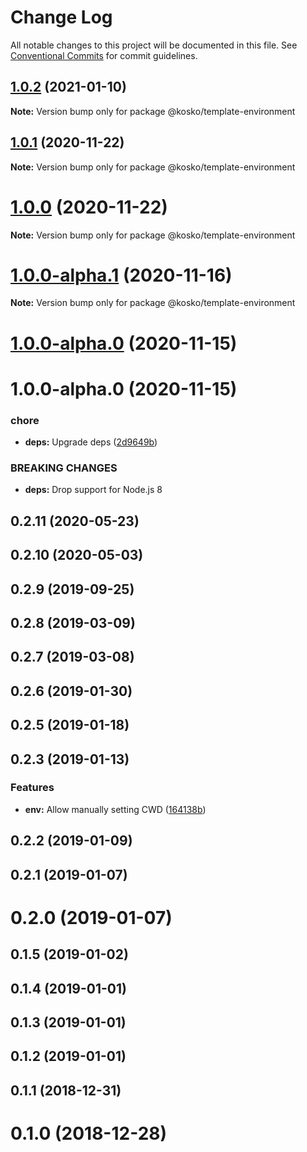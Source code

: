 # Change Log

All notable changes to this project will be documented in this file.
See [Conventional Commits](https://conventionalcommits.org) for commit guidelines.

## [1.0.2](https://github.com/tommy351/kosko/compare/@kosko/template-environment@1.0.1...@kosko/template-environment@1.0.2) (2021-01-10)

**Note:** Version bump only for package @kosko/template-environment





## [1.0.1](https://github.com/tommy351/kosko/compare/@kosko/template-environment@1.0.0...@kosko/template-environment@1.0.1) (2020-11-22)

**Note:** Version bump only for package @kosko/template-environment





# [1.0.0](https://github.com/tommy351/kosko/compare/@kosko/template-environment@1.0.0-alpha.1...@kosko/template-environment@1.0.0) (2020-11-22)

**Note:** Version bump only for package @kosko/template-environment





# [1.0.0-alpha.1](https://github.com/tommy351/kosko/compare/@kosko/template-environment@1.0.0-alpha.0...@kosko/template-environment@1.0.0-alpha.1) (2020-11-16)

**Note:** Version bump only for package @kosko/template-environment





# [1.0.0-alpha.0](https://github.com/tommy351/kosko/compare/@kosko/template-environment@1.0.0-alpha.0...@kosko/template-environment@1.0.0-alpha.0) (2020-11-15)



# 1.0.0-alpha.0 (2020-11-15)


### chore

* **deps:** Upgrade deps ([2d9649b](https://github.com/tommy351/kosko/commit/2d9649b2579cdf75529b07ec42d1bc88e8eb937e))


### BREAKING CHANGES

* **deps:** Drop support for Node.js 8



## 0.2.11 (2020-05-23)



## 0.2.10 (2020-05-03)



## 0.2.9 (2019-09-25)



## 0.2.8 (2019-03-09)



## 0.2.7 (2019-03-08)



## 0.2.6 (2019-01-30)



## 0.2.5 (2019-01-18)



## 0.2.3 (2019-01-13)


### Features

* **env:** Allow manually setting CWD ([164138b](https://github.com/tommy351/kosko/commit/164138b5c133d49a84ed85ba31d5e17bd1f05388))



## 0.2.2 (2019-01-09)



## 0.2.1 (2019-01-07)



# 0.2.0 (2019-01-07)



## 0.1.5 (2019-01-02)



## 0.1.4 (2019-01-01)



## 0.1.3 (2019-01-01)



## 0.1.2 (2019-01-01)



## 0.1.1 (2018-12-31)



# 0.1.0 (2018-12-28)
